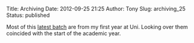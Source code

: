 Title: Archiving
Date: 2012-09-25 21:25
Author: Tony
Slug: archiving_25
Status: published

Most of this [latest batch](http://tlocke.shutterfly.com/pictures/2414) are from my first year at Uni. Looking over them coincided with the start of the academic year.
